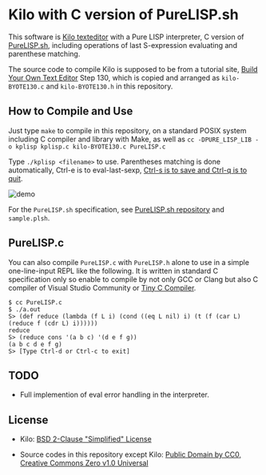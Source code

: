 # Kilo with C version of PureLISP.sh

This software is [Kilo texteditor](https://github.com/antirez/kilo) with a Pure LISP interpreter, C version of [PureLISP.sh](https://github.com/ytaki0801/PureLISP.sh), including operations of last S-expression evaluating and parenthese matching.

The source code to compile Kilo is supposed to be from a tutorial site, [Build Your Own Text Editor](https://viewsourcecode.org/snaptoken/kilo/) Step 130, which is copied and arranged as `kilo-BYOTE130.c` and `kilo-BYOTE130.h` in this repository.

## How to Compile and Use

Just type `make` to compile in this repository, on a standard POSIX system including C compiler and library with Make, as well as `cc -DPURE_LISP_LIB -o kplisp kplisp.c kilo-BYOTE130.c PureLISP.c`

Type `./kplisp <filename>` to use. Parentheses matching is done automatically, Ctrl-e is to eval-last-sexp, [Ctrl-s is to save and Ctrl-q is to quit](https://github.com/antirez/kilo).

![demo](https://github.com/ytaki0801/Kilo-PureLISP/blob/master/Kilo-PureLISP_demo.gif)

For the `PureLISP.sh` specification, see [PureLISP.sh repository](https://github.com/ytaki0801/PureLISP.sh) and `sample.plsh`.

## PureLISP.c

You can also compile `PureLISP.c` with `PureLISP.h` alone to use in a simple one-line-input REPL like the following. It is written in standard C specification only so enable to compile by not only GCC or Clang but also C compiler of Visual Studio Community or [Tiny C Compiler](https://bellard.org/tcc/).

```
$ cc PureLISP.c
$ ./a.out
S> (def reduce (lambda (f L i) (cond ((eq L nil) i) (t (f (car L) (reduce f (cdr L) i))))))
reduce
S> (reduce cons '(a b c) '(d e f g))
(a b c d e f g)
S> [Type Ctrl-d or Ctrl-c to exit]
```

## TODO

* Full implemention of eval error handling in the interpreter.

## License

* Kilo: [BSD 2-Clause "Simplified" License](https://github.com/snaptoken/kilo-src/blob/master/LICENSE)

* Source codes in this repository except Kilo: [Public Domain by CC0, Creative Commons Zero v1.0 Universal](https://creativecommons.org/publicdomain/zero/1.0/)


